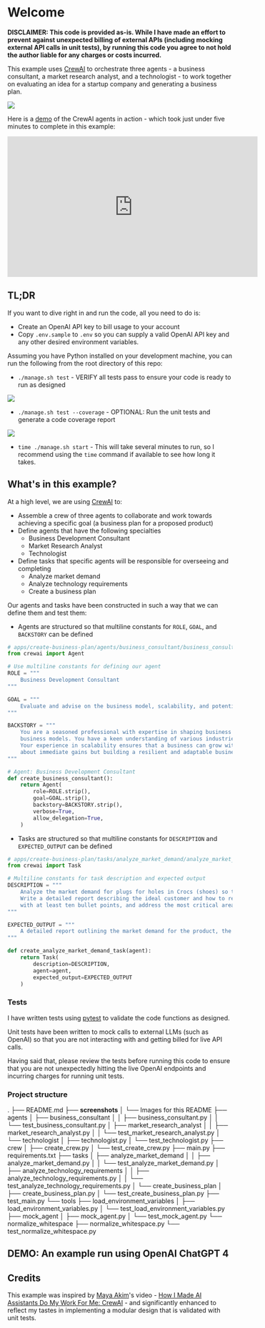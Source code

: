 # Welcome

**DISCLAIMER: This code is provided as-is. While I have made an effort to prevent against unexpected billing of external APIs (including mocking external API calls in unit tests), by running this code you agree to not hold the author liable for any charges or costs incurred.**

This example uses [CrewAI](https://www.crewai.com/) to orchestrate three agents - a business consultant, a market research analyst, and a technologist - to work together on evaluating an idea for a startup company and generating a business plan.

![](./__screenshots__/b05582d4-c820-4405-92a5-d66d1fe6f602.png)

Here is a [demo](https://www.youtube.com/watch?v=qhHwLD01jXk) of the CrewAI agents in action - which took just under five minutes to complete in this example:

<iframe width="560" height="315" src="https://www.youtube.com/embed/qhHwLD01jXk" frameborder="0" allow="accelerometer; autoplay; clipboard-write; encrypted-media; gyroscope; picture-in-picture" allowfullscreen></iframe>

## TL;DR

If you want to dive right in and run the code, all you need to do is:

- Create an OpenAI API key to bill usage to your account
- Copy `.env.sample` to `.env` so you can supply a valid OpenAI API key and any other desired environment variables.

Assuming you have Python installed on your development machine, you can run the following from the root directory of this repo:

- `./manage.sh test` - VERIFY all tests pass to ensure your code is ready to run as designed

![](./__screenshots__/20-pytest.png)

- `./manage.sh test --coverage` - OPTIONAL: Run the unit tests and generate a code coverage report

![](./__screenshots__/00-code-coverage.png)

- `time ./manage.sh start` - This will take several minutes to run, so I recommend using the `time` command if available to see how long it takes.

## What's in this example?

At a high level, we are using [CrewAI](https://www.crewai.com/) to:

- Assemble a crew of three agents to collaborate and work towards achieving a specific goal (a business plan for a proposed product)
- Define agents that have the following specialties
  - Business Development Consultant
  - Market Research Analyst
  - Technologist
- Define tasks that specific agents will be responsible for overseeing and completing
  - Analyze market demand
  - Analyze technology requirements
  - Create a business plan

Our agents and tasks have been constructed in such a way that we can define them and test them:

- Agents are structured so that multiline constants for `ROLE`, `GOAL`, and `BACKSTORY` can be defined

```python
# apps/create-business-plan/agents/business_consultant/business_consultant.py
from crewai import Agent

# Use multiline constants for defining our agent
ROLE = """
    Business Development Consultant
"""

GOAL = """
    Evaluate and advise on the business model, scalability, and potential revenue streams to ensure long-term sustainability and profitability.
"""

BACKSTORY = """
    You are a seasoned professional with expertise in shaping business strategies. Your insight is essential for turning innovative ideas into viable 
    business models. You have a keen understanding of various industries and are adept at identifying and developing potential revenue streams. 
    Your experience in scalability ensures that a business can grow without compromising its values or operational efficiency. Your advice is not just
    about immediate gains but building a resilient and adaptable business that can thrive in a changing market.
"""

# Agent: Business Development Consultant
def create_business_consultant():
    return Agent(
        role=ROLE.strip(),
        goal=GOAL.strip(),
        backstory=BACKSTORY.strip(),
        verbose=True,
        allow_delegation=True,
    )

```

- Tasks are structured so that multiline constants for `DESCRIPTION` and `EXPECTED_OUTPUT` can be defined

```python
# apps/create-business-plan/tasks/analyze_market_demand/analyze_market_demand.py
from crewai import Task

# Multiline constants for task description and expected output
DESCRIPTION = """
    Analyze the market demand for plugs for holes in Crocs (shoes) so that this iconic footwear looks less like Swiss cheese. 
    Write a detailed report describing the ideal customer and how to reach the broadest possible audience. The report has to be concise, 
    with at least ten bullet points, and address the most critical areas when marketing this type of business.
"""

EXPECTED_OUTPUT = """
    A detailed report outlining the market demand for the product, the ideal customer profile, and a marketing strategy to reach the broadest possible audience.        
"""

def create_analyze_market_demand_task(agent):
    return Task(
        description=DESCRIPTION,
        agent=agent,
        expected_output=EXPECTED_OUTPUT
    )

```

### Tests

I have written tests using [pytest](https://docs.pytest.org/) to validate the code functions as designed.

Unit tests have been written to mock calls to external LLMs (such as OpenAI) so that you are not interacting with and getting billed for live API calls.

Having said that, please review the tests before running this code to ensure that you are not unexpectedly hitting the live OpenAI endpoints and incurring charges for running unit tests.

### Project structure

.
├── README.md
├── **screenshots**
│   └── Images for this README
├── agents
│   ├── business_consultant
│   │   ├── business_consultant.py
│   │   └── test_business_consultant.py
│   ├── market_research_analyst
│   │   ├── market_research_analyst.py
│   │   └── test_market_research_analyst.py
│   └── technologist
│       ├── technologist.py
│       └── test_technologist.py
├── crew
│   ├── create_crew.py
│   └── test_create_crew.py
├── main.py
├── requirements.txt
├── tasks
│   ├── analyze_market_demand
│   │   ├── analyze_market_demand.py
│   │   └── test_analyze_market_demand.py
│   ├── analyze_technology_requirements
│   │   ├── analyze_technology_requirements.py
│   │   └── test_analyze_technology_requirements.py
│   └── create_business_plan
│       ├── create_business_plan.py
│       └── test_create_business_plan.py
├── test_main.py
└── tools
    ├── load_environment_variables
    │   ├── load_environment_variables.py
    │   └── test_load_environment_variables.py
    ├── mock_agent
    │   ├── mock_agent.py
    │   └── test_mock_agent.py
    └── normalize_whitespace
        ├── normalize_whitespace.py
        └── test_normalize_whitespace.py

## DEMO: An example run using OpenAI ChatGPT 4

## Credits

This example was inspired by [Maya Akim](https://www.youtube.com/@maya-akim)'s video - [How I Made AI Assistants Do My Work For Me: CrewAI](https://www.youtube.com/watch?v=kJvXT25LkwA) - and significantly enhanced to reflect my tastes in implementing a modular design that is validated with unit tests.
